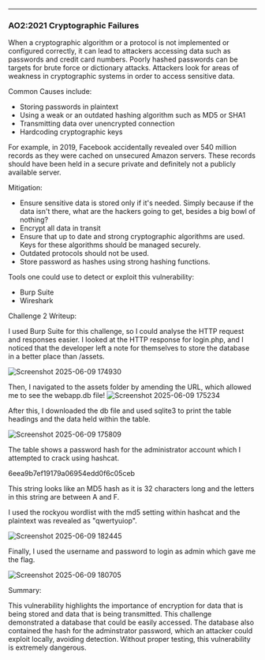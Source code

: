 ***
### AO2:2021 Cryptographic Failures

When a cryptographic algorithm or a protocol is not implemented or configured correctly, it can lead to attackers accessing data such as passwords and credit card numbers. Poorly hashed passwords can be targets for brute force or dictionary attacks. Attackers look for areas of weakness in cryptographic systems in order to access sensitive data. 

Common Causes include:
- Storing passwords in plaintext
- Using a weak or an outdated hashing algorithm such as MD5 or SHA1
- Transmitting data over unencrypted connection
- Hardcoding cryptographic keys


For example, in 2019, Facebook accidentally revealed over 540 million records as they were cached on unsecured Amazon servers. These records should have been held in a secure private and definitely not a publicly available server.

Mitigation:
- Ensure sensitive data is stored only if it's needed. Simply because if the data isn't there, what are the hackers going to get, besides a big bowl of nothing?
- Encrypt all data in transit
- Ensure that up to date and strong cryptographic algorithms are used. Keys for these algorithms should be managed securely.
- Outdated protocols should not be used. 
- Store password as hashes using strong hashing functions.

Tools one could use to detect or exploit this vulnerability:
- Burp Suite
- Wireshark


Challenge 2 Writeup:

I used Burp Suite for this challenge, so I could analyse the HTTP request and responses easier. I looked at the HTTP response for login.php, and I noticed that the developer left a note for themselves to store the database in a better place than /assets.

![Screenshot 2025-06-09 174930](https://github.com/user-attachments/assets/c315c2c8-0ede-458e-8d96-8c9690c22b06)


Then, I navigated to the assets folder by amending the URL, which allowed me to see the webapp.db file!
![Screenshot 2025-06-09 175234](https://github.com/user-attachments/assets/a73dad39-269e-4f68-b874-e8f2e34dcc3e)


After this, I downloaded the db file and used sqlite3 to print the table headings and the data held within the table. 


![Screenshot 2025-06-09 175809](https://github.com/user-attachments/assets/9c27e1f2-5046-4df3-b6e4-1fa2883edf29)


The table shows a password hash for the administrator account which I attempted to crack using hashcat.

6eea9b7ef19179a06954edd0f6c05ceb

This string looks like an MD5 hash as it is 32 characters long and the letters in this string are between A and F. 

I used the rockyou wordlist with the md5 setting within hashcat and the plaintext was revealed as "qwertyuiop". 

![Screenshot 2025-06-09 182445](https://github.com/user-attachments/assets/24e1c5b4-7af4-4510-8083-20dea94473de)



Finally, I used the username and password to login as admin which gave me the flag.

![Screenshot 2025-06-09 180705](https://github.com/user-attachments/assets/e44ec345-2c98-4293-8c76-34d3813d4ebe)

Summary: 

This vulnerability highlights the importance of encryption for data that is being stored and data that is being transmitted. This challenge demonstrated a database that could be easily accessed. The database also contained the hash for the adminstrator password, which an attacker could exploit locally, avoiding detection. Without proper testing, this vulnerability is extremely dangerous. 

